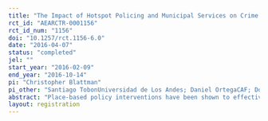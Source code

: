 ```yaml
---
title: "The Impact of Hotspot Policing and Municipal Services on Crime: Experimental Evidence from Bogota"
rct_id: "AEARCTR-0001156"
rct_id_num: "1156"
doi: "10.1257/rct.1156-6.0"
date: "2016-04-07"
status: "completed"
jel: ""
start_year: "2016-02-09"
end_year: "2016-10-14"
pi: "Christopher Blattman"
pi_other: "Santiago TobonUniversidad de Los Andes; Daniel OrtegaCAF; Don GreenColumbia University"
abstract: "Place-based policy interventions have been shown to effectively reduce crime, which exhibits a high level of spatial concentration. Two such strategies are hotspots policing, which focuses on targeting police and enforcement resources on specific streets, and broken windows, which focuses on cleaning up streets to stop criminal behavior. We partnered with the Bogota Police to test these two theories in 1,919 of the most crime-ridden street segments in the city. In a 2x2 factorial design, we assign street segments to receive hotspot policing, broken windows, both or neither. Our randomization strategy takes into account the spatial clustering of hotspots, which allows us to estimate direct treatment effects and indirect spillover effects. "
layout: registration
---
```


